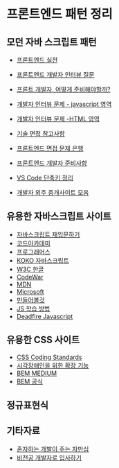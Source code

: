 # 프론트엔드 패턴 정리

## 모던 자바 스크립트 패턴
+ [프론트엔드 실전][1]
+ [프론트엔드 개발자 인터뷰 질문][2]
+ [프론트 개발자, 어떻게 준비해야할까?][3]
+ [개발자 인터뷰 문제 - javascript 영역][4]
+ [개발자 인터뷰 문제 -HTML 영역][5]
+ [기술 면접 참고사항][6]
+ [프론트엔드 면접 문제 은행][7]
+ [프론트엔드 개발자 준비사항][8]
+ [VS Code 단축키 정리][9]


+ [개발자 외주 중개사이트 모음][10]


## 유용한 자바스크립트 사이트
+ [자바스크립트 재입문하기][11]
+ [코드아카데미][12]
+ [프로그래머스][13]
+ [KOKO 자바스크립트][14]
+ [W3C 한글][15]
+ [CodeWar][16]
+ [MDN][17]
+ [Microsoft][18]
+ [만들어볼것][19]
+ [JS 학습 방법][24]
+ [Deadfire Javascript][25]

## 유용한 CSS 사이트
+ [CSS Coding Standards][20]
+ [시각장애인을 위한 확장 기능][21]
+ [BEM MEDIUM][22]
+ [BEM 공식][23]

## 정규표현식


## 기타자료
+ [혼자하는 개발이 주는 자만심][30]
+ [비전공 개발자로 입사하기][31]

[1]:https://github.com/yamoo9/front-end-angular-camp/blob/master/Reference/js-04-constructor.md

[2]:https://github.com/Phantom05/Front-end-Developer-Interview-Questions

[3]:https://medium.com/@codesquad_yoda/%EC%9B%B9-%ED%94%84%EB%A1%A0%ED%8A%B8%EC%97%94%EB%93%9C-%EA%B0%9C%EB%B0%9C%EC%9E%90-%EC%96%B4%EB%96%BB%EA%B2%8C-%EC%A4%80%EB%B9%84%ED%95%B4%EC%95%BC-%ED%95%A0%EA%B9%8C-5ac7bb6ff2a9

[4]:http://insanehong.kr/post/front-end-developer-interview-javascript/

[5]:http://insanehong.kr/post/front-end-developer-interview-html/

[6]:https://medium.com/@jimkimau/%EC%9D%B4%EB%B2%88-%EA%B8%B0%EC%88%A0-%EB%A9%B4%EC%A0%91-%EC%A4%91-%EA%B8%B0%EC%96%B5%EB%82%98%EB%8A%94-%EC%A7%88%EB%AC%B8%EA%B3%BC-%EB%8B%B5%EB%B3%80%EB%93%A4-712daa9a2dc

[7]:https://github.com/h5bp/Front-end-Developer-Interview-Questions/blob/master/Translations/Korean/README.md

[8]:https://medium.com/@Jbee_/%EC%8B%A0%EC%9E%85-%ED%94%84%EB%A1%A0%ED%8A%B8%EC%97%94%EB%93%9C-%EA%B0%9C%EB%B0%9C%EC%9E%90%EA%B0%80-%EB%90%98%EB%A0%A4%EB%A9%B4-%EB%AC%B4%EC%97%87%EC%9D%84-%ED%95%99%EC%8A%B5%ED%95%B4%EC%95%BC-%ED%95%98%EB%82%98%EC%9A%94-1dd59a14e084

[9]:https://github.com/aasdzs/Cholib/blob/master/VSCODE%20%EB%8B%A8%EC%B6%95%ED%82%A4.md

[10]:https://medium.com/@bootpay.co.kr/%EA%B0%9C%EB%B0%9C%EC%9E%90%EB%A5%BC-%EC%9C%84%ED%95%9C-%EC%99%B8%EC%A3%BC%EC%A4%91%EA%B0%9C-%EC%82%AC%EC%9D%B4%ED%8A%B8-%EB%AA%A8%EC%9D%8C-a81fe2d206eb

[11]:https://developer.mozilla.org/ko/docs/A_re-introduction_to_JavaScript

[12]:https://www.codecademy.com/

[13]:https://programmers.co.kr/learn/

[14]:http://koxo.com/lang/js/index.html

[15]:http://www.w3im.com/ko/howto/default.html

[16]:https://www.codewars.com/dashboard

[17]:https://developer.mozilla.org/ko/docs/Web/Tutorials

[18]:https://docs.microsoft.com/ko-kr/scripting/javascript/reference/map-object-javascript

[19]:http://bitjava.tistory.com/category/%EC%9E%90%EB%B0%94%EC%8A%A4%ED%81%AC%EB%A6%BD%ED%8A%B8

[20]:https://github.com/xfiveco/css-coding-standards/blob/master/README.md

[21]:http://overface.tistory.com/m/75

[22]:https://medium.com/witinweb/css-%EB%B0%A9%EB%B2%95%EB%A1%A0-1-bem-block-element-modifier-1c03034e65a1

[23]:https://en.bem.info/methodology/block-modification/

[24]:https://blog.perfectacle.com/2017/08/08/js-how-to-learn/#%EC%96%B4%EB%96%BB%EA%B2%8C-%EA%B3%B5%EB%B6%80%ED%95%B4%EC%95%BC%ED%95%A0%EA%B9%8C

[25]:http://www.deadfire.net/jscript/jscript13.html

[30]:https://brunch.co.kr/@matthew-chang/32

[31]:https://brunch.co.kr/@imagineer/198